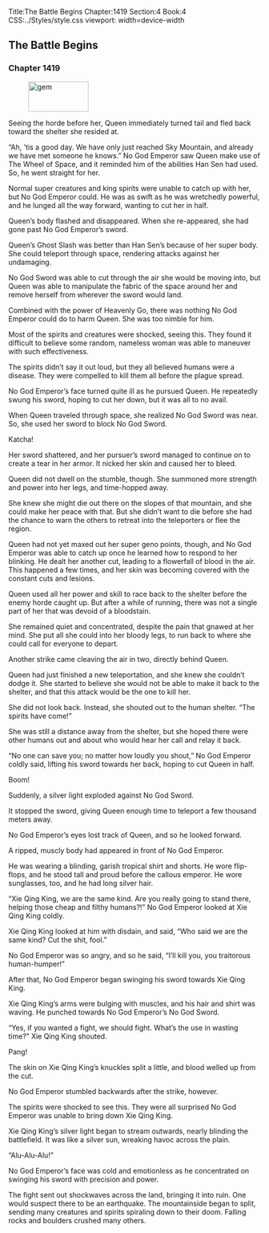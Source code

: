Title:The Battle Begins 
Chapter:1419 
Section:4 
Book:4 
CSS:../Styles/style.css 
viewport: width=device-width
  
## The Battle Begins
### Chapter 1419
  
<figure>
	<img src="../Images/gem.gif" alt="gem" id="gem" width="120" height="60" />
</figure>
  

  
Seeing the horde before her, Queen immediately turned tail and fled back toward the shelter she resided at.

“Ah, ’tis a good day. We have only just reached Sky Mountain, and already we have met someone he knows.” No God Emperor saw Queen make use of The Wheel of Space, and it reminded him of the abilities Han Sen had used. So, he went straight for her.

Normal super creatures and king spirits were unable to catch up with her, but No God Emperor could. He was as swift as he was wretchedly powerful, and he lunged all the way forward, wanting to cut her in half.

Queen’s body flashed and disappeared. When she re-appeared, she had gone past No God Emperor’s sword.

Queen’s Ghost Slash was better than Han Sen’s because of her super body. She could teleport through space, rendering attacks against her undamaging.

No God Sword was able to cut through the air she would be moving into, but Queen was able to manipulate the fabric of the space around her and remove herself from wherever the sword would land.

Combined with the power of Heavenly Go, there was nothing No God Emperor could do to harm Queen. She was too nimble for him.

Most of the spirits and creatures were shocked, seeing this. They found it difficult to believe some random, nameless woman was able to maneuver with such effectiveness.

The spirits didn’t say it out loud, but they all believed humans were a disease. They were compelled to kill them all before the plague spread.

No God Emperor’s face turned quite ill as he pursued Queen. He repeatedly swung his sword, hoping to cut her down, but it was all to no avail.

When Queen traveled through space, she realized No God Sword was near. So, she used her sword to block No God Sword.

Katcha!

Her sword shattered, and her pursuer’s sword managed to continue on to create a tear in her armor. It nicked her skin and caused her to bleed.

Queen did not dwell on the stumble, though. She summoned more strength and power into her legs, and time-hopped away.

She knew she might die out there on the slopes of that mountain, and she could make her peace with that. But she didn’t want to die before she had the chance to warn the others to retreat into the teleporters or flee the region.

Queen had not yet maxed out her super geno points, though, and No God Emperor was able to catch up once he learned how to respond to her blinking. He dealt her another cut, leading to a flowerfall of blood in the air. This happened a few times, and her skin was becoming covered with the constant cuts and lesions.

Queen used all her power and skill to race back to the shelter before the enemy horde caught up. But after a while of running, there was not a single part of her that was devoid of a bloodstain.

She remained quiet and concentrated, despite the pain that gnawed at her mind. She put all she could into her bloody legs, to run back to where she could call for everyone to depart.

Another strike came cleaving the air in two, directly behind Queen.

Queen had just finished a new teleportation, and she knew she couldn’t dodge it. She started to believe she would not be able to make it back to the shelter, and that this attack would be the one to kill her.

She did not look back. Instead, she shouted out to the human shelter. “The spirits have come!”

She was still a distance away from the shelter, but she hoped there were other humans out and about who would hear her call and relay it back.

“No one can save you; no matter how loudly you shout,” No God Emperor coldly said, lifting his sword towards her back, hoping to cut Queen in half.

Boom!

Suddenly, a silver light exploded against No God Sword.

It stopped the sword, giving Queen enough time to teleport a few thousand meters away.

No God Emperor’s eyes lost track of Queen, and so he looked forward.

A ripped, muscly body had appeared in front of No God Emperor.

He was wearing a blinding, garish tropical shirt and shorts. He wore flip-flops, and he stood tall and proud before the callous emperor. He wore sunglasses, too, and he had long silver hair.

“Xie Qing King, we are the same kind. Are you really going to stand there, helping those cheap and filthy humans?!” No God Emperor looked at Xie Qing King coldly.

Xie Qing King looked at him with disdain, and said, “Who said we are the same kind? Cut the shit, fool.”

No God Emperor was so angry, and so he said, “I’ll kill you, you traitorous human-humper!”

After that, No God Emperor began swinging his sword towards Xie Qing King.

Xie Qing King’s arms were bulging with muscles, and his hair and shirt was waving. He punched towards No God Emperor’s No God Sword.

“Yes, if you wanted a fight, we should fight. What’s the use in wasting time?” Xie Qing King shouted.

Pang!

The skin on Xie Qing King’s knuckles split a little, and blood welled up from the cut.

No God Emperor stumbled backwards after the strike, however.

The spirits were shocked to see this. They were all surprised No God Emperor was unable to bring down Xie Qing King.

Xie Qing King’s silver light began to stream outwards, nearly blinding the battlefield. It was like a silver sun, wreaking havoc across the plain.

“Alu-Alu-Alu!”

No God Emperor’s face was cold and emotionless as he concentrated on swinging his sword with precision and power.

The fight sent out shockwaves across the land, bringing it into ruin. One would suspect there to be an earthquake. The mountainside began to split, sending many creatures and spirits spiraling down to their doom. Falling rocks and boulders crushed many others.